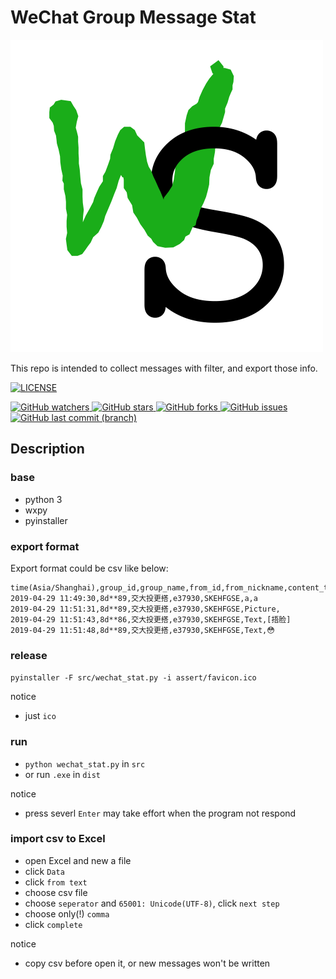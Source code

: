 # WeChat Group Message Stat

![ws](https://github.com/glrh111/wechat_stat/blob/master/assert/favicon.png)

This repo is intended to collect messages with filter, 
and export those info.

[![LICENSE](https://img.shields.io/badge/license-MIT%20(The%20996%20Prohibited%20License)-blue.svg)](https://github.com/996icu/996.ICU/blob/master/LICENSE)

[
![GitHub watchers](https://img.shields.io/github/watchers/glrh111/wechat_stat.svg)
![GitHub stars](https://img.shields.io/github/stars/glrh111/wechat_stat.svg)
![GitHub forks](https://img.shields.io/github/forks/glrh111/wechat_stat.svg)
![GitHub issues](https://img.shields.io/github/issues/glrh111/wechat_stat.svg)
![GitHub last commit (branch)](https://img.shields.io/github/last-commit/glrh111/wechat_stat.svg)
](https://github.com/glrh111/wechat_stat)

## Description

### base

+ python 3
+ wxpy
+ pyinstaller

### export format

Export format could be csv like below:
```
time(Asia/Shanghai),group_id,group_name,from_id,from_nickname,content_type,content
2019-04-29 11:49:30,8d**89,交大投更搭,e37930,SKEHFGSE,a,a
2019-04-29 11:51:31,8d**89,交大投更搭,e37930,SKEHFGSE,Picture,
2019-04-29 11:51:43,8d**86,交大投更搭,e37930,SKEHFGSE,Text,[捂脸]
2019-04-29 11:51:48,8d**89,交大投更搭,e37930,SKEHFGSE,Text,😳
```

### release

`pyinstaller -F src/wechat_stat.py -i assert/favicon.ico`

notice
+ just `ico`

### run

+ `python wechat_stat.py` in `src`
+ or run `.exe` in `dist`

notice
+ press severl `Enter` may take effort when the program not respond

### import csv to Excel

+ open Excel and new a file
+ click `Data`
+ click `from text`
+ choose csv file
+ choose `seperator` and `65001: Unicode(UTF-8)`, click `next step`
+ choose only(!) `comma`
+ click `complete`

notice
+ copy csv before open it, or new messages won't be written
